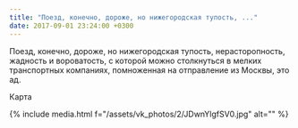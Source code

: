 ```yaml
---
title: "Поезд, конечно, дороже, но нижегородская тупость, ..."
date: 2017-09-01 23:24:00 +0300
---
```


Поезд, конечно, дороже, но нижегородская тупость, нерасторопность, жадность и вороватость, с которой можно столкнуться в мелких транспортных компаниях, помноженная на отправление из Москвы, это ад.

Карта

{% include media.html f="/assets/vk_photos/2/JDwnYlgfSV0.jpg" alt="" %}
